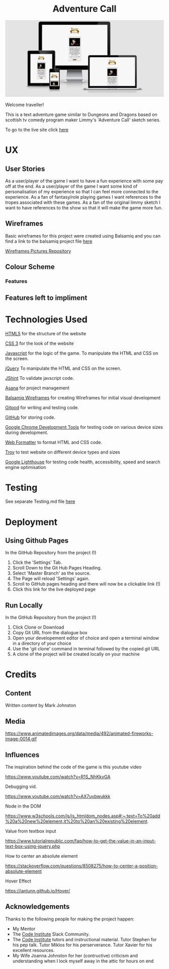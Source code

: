 <div align="center">
<h1>Adventure Call</h1>
</div>

![](readme/intro-picture.png)

Welcome traveller!

This is a text adventure game similar to Dungeons and Dragons based on scottish tv comedy program maker Limmy's 'Adventure Call' sketch series.

To go to the live site click [here](!)


# UX

## User Stories

As a user/player of the game I want to have a fun experience with some pay off at the end.
As a user/player of the game I want some kind of personalisation of my experience so that I can feel more connected to the experience.
As a fan of fantasy/role playing games I want references to the tropes associated with these games.
As a fan of the original limmy sketch I want to have references to the show so that it will make the game more fun.

## Wireframes

Basic wireframes for this project were created using Balsamiq and you can find a link to the balsamiq project file [here](!)

[Wireframes Pictures Repository](!)

## Colour Scheme

### Features

## Features left to impliment

# Technologies Used

[HTML5](https://en.wikipedia.org/wiki/HTML5)
for the structure of the website

[CSS 3](https://en.wikipedia.org/wiki/Cascading_Style_Sheets#CSS_3)
for the look of the website

[Javascript](https://en.wikipedia.org/wiki/JavaScript)
for the logic of the game.  To manipulate the HTML and CSS on the screen.

[jQuery](https://en.wikipedia.org/wiki/JQuery)
To manipulate the HTML and CSS on the screen.

[JShint](https://jshint.com/)
To validate javscript code.

[Asana](https://asana.com/)
for project management

[Balsamiq Wireframes](https://balsamiq.com/wireframes/)
for creating Wireframes for initial visual development

[Gitpod](https://www.gitpod.io/) for writing and testing code.

[GitHub](https://github.com/) for storing code.

[Google Chrome Development Tools](https://developers.google.com/web/tools/chrome-devtools) for testing code on various device sizes during development.

[Web Formatter](https://webformatter.com/) to format HTML and CSS code.

[Troy](http://troy.labs.daum.net/) to test website on different device types and sizes

[Google Lighthouse](https://developers.google.com/web/tools/lighthouse) for testing code health, accessibility, speed and search engine optimisation

# Testing

See separate Testing.md file [here](testing/testing.md)

# Deployment

## Using Github Pages

In the GitHub Repository from the project (!)

1. Click the 'Settings' Tab.
2. Scroll Down to the Git Hub Pages Heading.
3. Select 'Master Branch' as the source.
4. The Page will reload 'Settings' again.
5. Scroll to GitHub pages heading and there will now be a clickable link (!)
6. Click this link for the live deployed page

## Run Locally

In the GitHub Repository from the project (!)

1. Click Clone or Download
2. Copy Git URL from the dialogue box
3. Open your developement editor of choice and open a terminal window in a directory of your choice
4. Use the 'git clone' command in terminal followed by the copied git URL
5. A clone of the project will be created locally on your machine

# Credits

## Content

Written content by Mark Johnston

## Media

https://www.animatedimages.org/data/media/492/animated-fireworks-image-0014.gif

## Influences

The inspiration behind the code of the game is this youtube video

https://www.youtube.com/watch?v=R1S_NhKkvGA

Debugging vid.

https://www.youtube.com/watch?v=AX7uybwukkk

Node in the DOM

https://www.w3schools.com/js/js_htmldom_nodes.asp#:~:text=To%20add%20a%20new%20element,it%20to%20an%20existing%20element.

Value from textbox input

https://www.tutorialrepublic.com/faq/how-to-get-the-value-in-an-input-text-box-using-jquery.php

How to center an absolute element

https://stackoverflow.com/questions/8508275/how-to-center-a-position-absolute-element

Hover Effect

https://ianlunn.github.io/Hover/

## Acknowledgements

Thanks to the following people for making the project happen:

- My Mentor
- The [Code Institute](https://codeinstitute.net/) Slack Community.
- The [Code Institute](https://codeinstitute.net/) tutors and instructional material.  Tutor Stephen for his pep talk. Tutor Miklos for his perserverance.  Tutor Xavier for his excellent resources.
- My Wife Joanna Johnston for her (contructive) criticism and understanding when I lock myself away in the attic for hours on end
